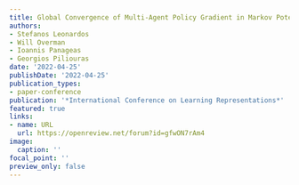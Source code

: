 ```yaml
---
title: Global Convergence of Multi-Agent Policy Gradient in Markov Potential Games
authors:
- Stefanos Leonardos
- Will Overman
- Ioannis Panageas
- Georgios Piliouras
date: '2022-04-25'
publishDate: '2022-04-25'
publication_types:
- paper-conference
publication: '*International Conference on Learning Representations*'
featured: true
links:
- name: URL
  url: https://openreview.net/forum?id=gfwON7rAm4
image:
  caption: ''
focal_point: ''
preview_only: false
---
```

